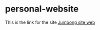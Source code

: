 # personal-website

This is the link for the site [Jumbong site web](https://jumbong.github.io/personal-website/)
